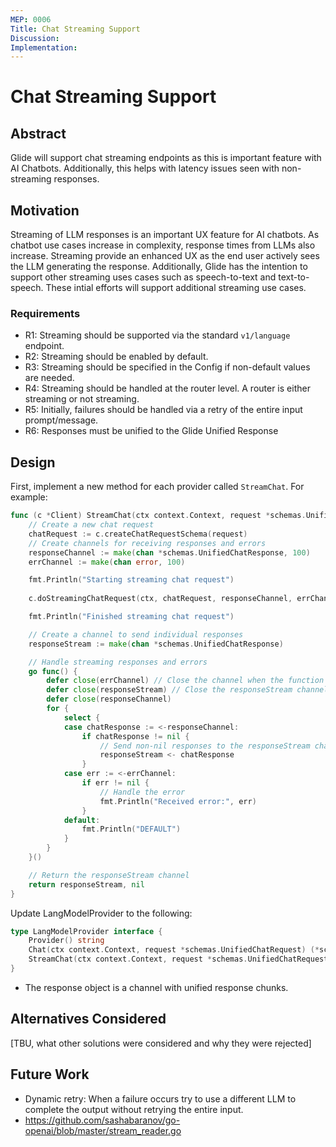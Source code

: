 ```yaml
---
MEP: 0006
Title: Chat Streaming Support
Discussion:
Implementation:
---
```


# Chat Streaming Support

## Abstract

Glide will support chat streaming endpoints as this is important feature with AI Chatbots. Additionally, this helps with latency issues seen with non-streaming responses.

## Motivation

Streaming of LLM responses is an important UX feature for AI chatbots. As chatbot use cases increase in complexity,
response times from LLMs also increase. Streaming provide an enhanced UX as the end user actively sees the LLM generating the response.
Additionally, Glide has the intention to support other streaming uses cases such as speech-to-text and text-to-speech.
These intial efforts will support additional streaming use cases.

### Requirements

- R1: Streaming should be supported via the standard `v1/language` endpoint.
- R2: Streaming should be enabled by default.
- R3: Streaming should be specified in the Config if non-default values are needed.
- R4: Streaming should be handled at the router level. A router is either streaming or not streaming.
- R5: Initially, failures should be handled via a retry of the entire input prompt/message.
- R6: Responses must be unified to the Glide Unified Response

## Design

First, implement a new method for each provider called `StreamChat`. For example:

```go
func (c *Client) StreamChat(ctx context.Context, request *schemas.UnifiedChatRequest) (chan *schemas.UnifiedChatResponse, error) {
	// Create a new chat request
	chatRequest := c.createChatRequestSchema(request)
	// Create channels for receiving responses and errors
	responseChannel := make(chan *schemas.UnifiedChatResponse, 100)
	errChannel := make(chan error, 100)

	fmt.Println("Starting streaming chat request")
	
	c.doStreamingChatRequest(ctx, chatRequest, responseChannel, errChannel)

	fmt.Println("Finished streaming chat request")

	// Create a channel to send individual responses
	responseStream := make(chan *schemas.UnifiedChatResponse)

	// Handle streaming responses and errors
	go func() {
		defer close(errChannel) // Close the channel when the function exits
		defer close(responseStream) // Close the responseStream channel when the function exits
		defer close(responseChannel)
		for {
			select {
			case chatResponse := <-responseChannel:
				if chatResponse != nil {
					// Send non-nil responses to the responseStream channel
					responseStream <- chatResponse
				}
			case err := <-errChannel:
				if err != nil {
					// Handle the error
					fmt.Println("Received error:", err)
				}
			default:
				fmt.Println("DEFAULT")
			}
		}
	}()

	// Return the responseStream channel
	return responseStream, nil
}
```

Update LangModelProvider to the following:

```go
type LangModelProvider interface {
	Provider() string
	Chat(ctx context.Context, request *schemas.UnifiedChatRequest) (*schemas.UnifiedChatResponse, error)
	StreamChat(ctx context.Context, request *schemas.UnifiedChatRequest) (chan *schemas.UnifiedChatResponse, chan error)
}
```

- The response object is a channel with unified response chunks.


## Alternatives Considered

[TBU, what other solutions were considered and why they were rejected]

## Future Work

- Dynamic retry: When a failure occurs try to use a different LLM to complete the output without retrying the entire input.
- https://github.com/sashabaranov/go-openai/blob/master/stream_reader.go
